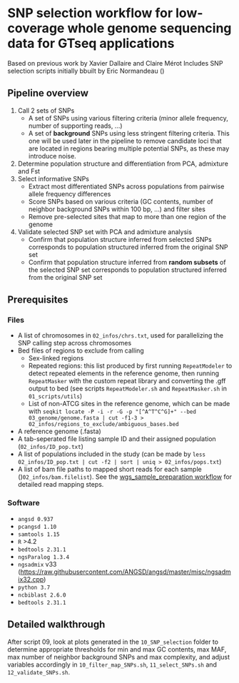 # SNP selection workflow for low-coverage whole genome sequencing data for GTseq applications

Based on previous work by Xavier Dallaire and Claire Mérot
Includes SNP selection scripts initially bbuilt by Eric Normandeau ()

## Pipeline overview

1. Call 2 sets of SNPs
    * A set of SNPs using various filtering criteria (minor allele frequency, number of supporting reads, ...)
    * A set of **background** SNPs using less stringent filtering criteria. This one will be used later in the pipeline to remove candidate loci that are located in regions bearing multiple potential SNPs, as these may introduce noise.
2. Determine population structure and differentiation from PCA, admixture and Fst
3. Select informative SNPs 
    * Extract most differentiated SNPs across populations from pairwise allele frequency differences
    * Score SNPs based on various criteria (GC contents, number of neighbor background SNPs within 100 bp, ...) and filter sites
    * Remove pre-selected sites that map to more than one region of the genome
4. Validate selected SNP set with PCA and admixture analysis
    * Confirm that population structure inferred from selected SNPs corresponds to population structured inferred from the original SNP set
    * Confirm that population structure inferred from **random subsets** of the selected SNP set corresponds to population structured inferred from the original SNP set


## Prerequisites

### Files
* A list of chromosomes in `02_infos/chrs.txt`, used for parallelizing the SNP calling step across chromosomes
* Bed files of regions to exclude from calling
	* Sex-linked regions
	* Repeated regions: this list produced by first running `RepeatModeler` to detect repeated elements in the reference genome, then running `RepeatMasker` with the custom repeat library and converting the .gff output to bed (see scripts `RepeatModeler.sh` and `RepeatMasker.sh` in `01_scripts/utils`)
	* List of non-ATCG sites in the reference genome, which can be made with `seqkit locate -P -i -r -G -p "[^A^T^C^G]+" --bed 03_genome/genome.fasta | cut -f1-3 > 02_infos/regions_to_exclude/ambiguous_bases.bed`
* A reference genome (.fasta)
* A tab-seperated file listing sample ID and their assigned population (`02_infos/ID_pop.txt`)
* A list of populations included in the study (can be made by `less 02_infos/ID_pop.txt | cut -f2 | sort | uniq > 02_infos/pops.txt`)
* A list of bam file paths to mapped short reads for each sample ()`02_infos/bam.filelist`). See the [wgs_sample_preparation workflow](https://github.com/enormandeau/wgs_sample_preparation) for detailed read mapping steps.

### Software
* `angsd 0.937`
* `pcangsd 1.10`
* `samtools 1.15`
* `R` >4.2
* `bedtools 2.31.1`
* `ngsParalog 1.3.4`
* `ngsadmix` v33 (https://raw.githubusercontent.com/ANGSD/angsd/master/misc/ngsadmix32.cpp)
* `python 3.7`
* `ncbiblast 2.6.0`
* `bedtools 2.31.1`

## Detailed walkthrough

After script 09, look at plots generated in the `10_SNP_selection` folder to determine appropriate thresholds for min and max GC contents, max MAF, max number of neighbor background SNPs and max complexity, and adjust variables accordingly in `10_filter_map_SNPs.sh`, `11_select_SNPs.sh` and `12_validate_SNPs.sh`.
